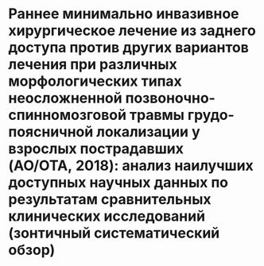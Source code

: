 # Раннее минимально инвазивное хирургическое лечение из заднего доступа против других вариантов лечения при различных морфологических типах неосложненной позвоночно-спинномозговой травмы грудо-поясничной локализации у взрослых пострадавших (AO/OTA, 2018): анализ наилучших доступных научных данных по результатам сравнительных клинических исследований (зонтичный систематический обзор)